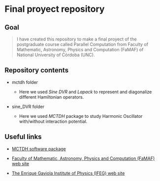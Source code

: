 # Final proyect repository
  
## Goal

> I have created this repository to make a final proyect of the postgraduate course called Parallel Computation
from Faculty of Mathematic, Astronomy, Physics and Computation (FaMAF) of National University of Córdoba (UNC).

## Repository contents

* mctdh folder
  * Here we used *Sine DVR* and *Lapack* to represent and diagonalize different Hamiltonian operators.

* sine_DVR folder
  * Here we used *MCTDH* package to study Harmonic Oscillator with/without interaction potential.

## Useful links

* [MCTDH software package](https://www.pci.uni-heidelberg.de/cms/mctdh.html)

* [Faculty of Mathematic, Astronomy, Physics and Computation (FaMAF) web site](https://www.famaf.unc.edu.ar/)

* [The Enrique Gaviola Institute of Physics (IFEG) web site](http://ifeg.famaf.unc.edu.ar/en/)
